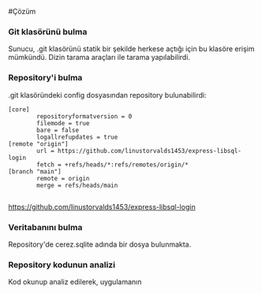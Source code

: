 #Çözüm


### Git klasörünü bulma
Sunucu, .git klasörünü statik bir şekilde herkese açtığı için bu klasöre erişim mümkündü. Dizin tarama araçları ile tarama yapılabilirdi. 


### Repository'i bulma
.git klasöründeki config dosyasından repository bulunabilirdi:

```
[core]
        repositoryformatversion = 0
        filemode = true
        bare = false
        logallrefupdates = true
[remote "origin"]
        url = https://github.com/linustorvalds1453/express-libsql-login
        fetch = +refs/heads/*:refs/remotes/origin/*
[branch "main"]
        remote = origin
        merge = refs/heads/main


```

https://github.com/linustorvalds1453/express-libsql-login

### Veritabanını bulma
Repository'de cerez.sqlite adında bir dosya bulunmakta. 

### Repository kodunun analizi
Kod okunup analiz edilerek, uygulamanın 

